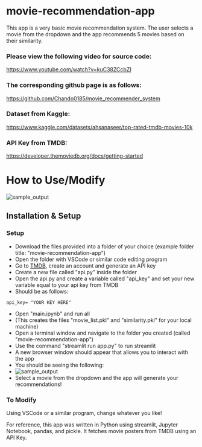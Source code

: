 # movie-recommendation-app
This app is a very basic movie recommendation system. The user selects a movie from the dropdown and the app recommends 5 movies based on their similarity.

### Please view the following video for source code:
https://www.youtube.com/watch?v=kuC38ZCcbZI

### The corresponding github page is as follows:
https://github.com/Chando0185/movie_recommender_system

### Dataset from Kaggle:
https://www.kaggle.com/datasets/ahsanaseer/top-rated-tmdb-movies-10k

### API Key from TMDB:
https://developer.themoviedb.org/docs/getting-started

# How to Use/Modify
![sample_output](https://github.com/user-attachments/assets/1cc091a1-5c3f-4902-99f5-ef1993f5a564)

## Installation & Setup
### Setup
* Download the files provided into a folder of your choice (example folder title: "movie-recommendation-app")
* Open the folder with VSCode or similar code editing program
* Go to [TMDB](https://developer.themoviedb.org/docs/getting-started), create an account and generate an API key
* Create a new file called "api.py" inside the folder
* Open the api.py and create a variable called "api_key" and set your new variable equal to your api key from TMDB
* Should be as follows:
```
api_key= "YOUR KEY HERE"
```
* Open "main.ipynb" and run all
* (This creates the files "movie_list.pkl" and "similarity.pkl" for your local machine)
* Open  a terminal window and navigate to the folder you created (called "movie-recommendation-app")
* Use the command "streamlit run app.py" to run streamlit
* A new browser window should appear that allows you to interact with the app
* You should be seeing the following:
* ![sample_output](https://github.com/user-attachments/assets/1cc091a1-5c3f-4902-99f5-ef1993f5a564)
* Select a movie from the dropdown and the app will generate your recommendations!

### To Modify
Using VSCode or a similar program, change whatever you like! 

For reference, this app was written in Python using streamlit, Jupyter Notebook, pandas, and pickle. It fetches movie posters from TMDB using an API Key.


